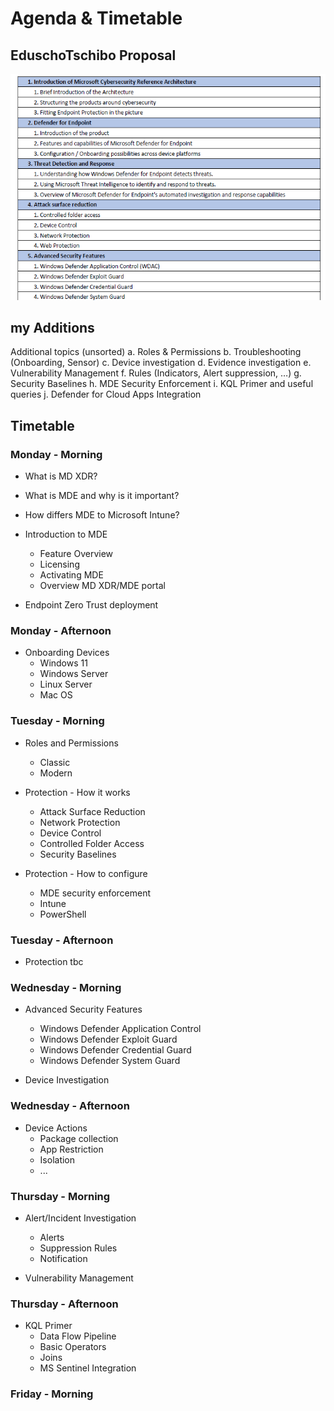 # Agenda & Timetable

## EduschoTschibo Proposal

![image](../.images/AgendaEduschoTschibo.png)

## my Additions

Additional topics (unsorted)
a. Roles & Permissions
b. Troubleshooting (Onboarding, Sensor)
c. Device investigation
d. Evidence investigation
e. Vulnerability Management
f. Rules (Indicators, Alert suppression, …)
g. Security Baselines
h. MDE Security Enforcement
i. KQL Primer and useful queries
j. Defender for Cloud Apps Integration

## Timetable

### Monday - Morning

- What is MD XDR?
- What is MDE and why is it important?
- How differs MDE to Microsoft Intune?
  
- Introduction to MDE
  - Feature Overview
  - Licensing
  - Activating MDE
  - Overview MD XDR/MDE portal

- Endpoint Zero Trust deployment

### Monday - Afternoon

- Onboarding Devices
  - Windows 11
  - Windows Server
  - Linux Server
  - Mac OS

### Tuesday - Morning

- Roles and Permissions
  - Classic
  - Modern
  
- Protection - How it works
  - Attack Surface Reduction
  - Network Protection
  - Device Control
  - Controlled Folder Access
  - Security Baselines
- Protection - How to configure
  - MDE security enforcement
  - Intune
  - PowerShell

### Tuesday - Afternoon

- Protection tbc

### Wednesday - Morning

- Advanced Security Features
  - Windows Defender Application Control
  - Windows Defender Exploit Guard
  - Windows Defender Credential Guard
  - Windows Defender System Guard

- Device Investigation

### Wednesday - Afternoon

- Device Actions
  - Package collection
  - App Restriction
  - Isolation
  - ...

### Thursday - Morning

- Alert/Incident Investigation
  - Alerts
  - Suppression Rules
  - Notification

- Vulnerability Management

### Thursday - Afternoon

- KQL Primer
  - Data Flow Pipeline
  - Basic Operators
  - Joins
  - MS Sentinel Integration

### Friday - Morning
